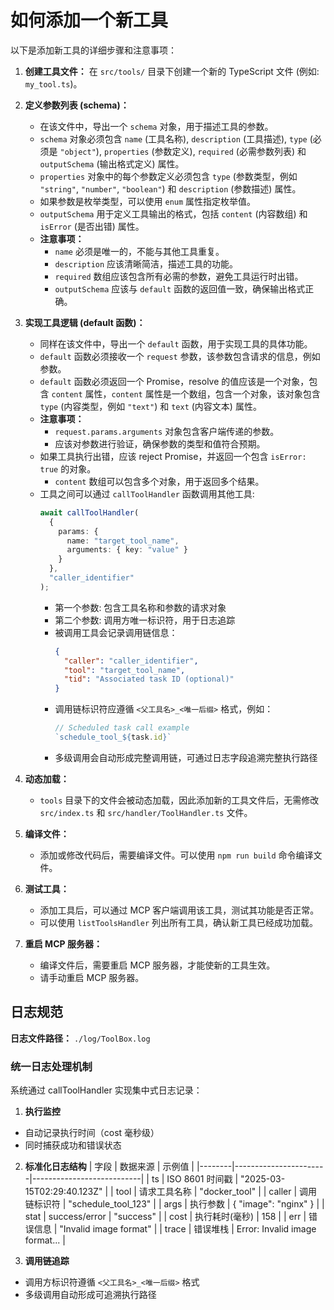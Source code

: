 # 如何添加一个新工具

以下是添加新工具的详细步骤和注意事项：

1.  **创建工具文件：** 在 `src/tools/` 目录下创建一个新的 TypeScript 文件 (例如: `my_tool.ts`)。

2.  **定义参数列表 (schema)：**
    *   在该文件中，导出一个 `schema` 对象，用于描述工具的参数。
    *   `schema` 对象必须包含 `name` (工具名称), `description` (工具描述), `type` (必须是 `"object"`), `properties` (参数定义), `required` (必需参数列表) 和 `outputSchema` (输出格式定义) 属性。
    *   `properties` 对象中的每个参数定义必须包含 `type` (参数类型，例如 `"string"`, `"number"`, `"boolean"`) 和 `description` (参数描述) 属性。
    *   如果参数是枚举类型，可以使用 `enum` 属性指定枚举值。
    *   `outputSchema` 用于定义工具输出的格式，包括 `content` (内容数组) 和 `isError` (是否出错) 属性。
    *   **注意事项：**
        *   `name` 必须是唯一的，不能与其他工具重复。
        *   `description` 应该清晰简洁，描述工具的功能。
        *   `required` 数组应该包含所有必需的参数，避免工具运行时出错。
        *   `outputSchema` 应该与 `default` 函数的返回值一致，确保输出格式正确。

3.  **实现工具逻辑 (default 函数)：**
    *   同样在该文件中，导出一个 `default` 函数，用于实现工具的具体功能。
    *   `default` 函数必须接收一个 `request` 参数，该参数包含请求的信息，例如参数。
    *   `default` 函数必须返回一个 Promise，resolve 的值应该是一个对象，包含 `content` 属性，`content` 属性是一个数组，包含一个对象，该对象包含 `type` (内容类型，例如 `"text"`) 和 `text` (内容文本) 属性。
    *   **注意事项：**
        *   `request.params.arguments` 对象包含客户端传递的参数。
        *   应该对参数进行验证，确保参数的类型和值符合预期。
    *   如果工具执行出错，应该 reject Promise，并返回一个包含 `isError: true` 的对象。
        *   `content` 数组可以包含多个对象，用于返回多个结果。
    *   工具之间可以通过 `callToolHandler` 函数调用其他工具:
        ```typescript
        await callToolHandler(
          { 
            params: { 
              name: "target_tool_name",
              arguments: { key: "value" }
            }
          },
          "caller_identifier"
        );
        ```
        - 第一个参数: 包含工具名称和参数的请求对象
        - 第二个参数: 调用方唯一标识符，用于日志追踪
        - 被调用工具会记录调用链信息：
          ```json
          {
            "caller": "caller_identifier",
            "tool": "target_tool_name",
            "tid": "Associated task ID (optional)"
          }
          ```
        - 调用链标识符应遵循 `<父工具名>_<唯一后缀>` 格式，例如：
          ```typescript
          // Scheduled task call example
          `schedule_tool_${task.id}`
          ```
        - 多级调用会自动形成完整调用链，可通过日志字段追溯完整执行路径

4.  **动态加载：**
    *   `tools` 目录下的文件会被动态加载，因此添加新的工具文件后，无需修改 `src/index.ts` 和 `src/handler/ToolHandler.ts` 文件。

5.  **编译文件：**
    *   添加或修改代码后，需要编译文件。可以使用 `npm run build` 命令编译文件。

6.  **测试工具：**
    *   添加工具后，可以通过 MCP 客户端调用该工具，测试其功能是否正常。
    *   可以使用 `listToolsHandler` 列出所有工具，确认新工具已经成功加载。

7.  **重启 MCP 服务器：**
    *   编译文件后，需要重启 MCP 服务器，才能使新的工具生效。
    *   请手动重启 MCP 服务器。

## 日志规范

**日志文件路径：** `./log/ToolBox.log`

### 统一日志处理机制

系统通过 callToolHandler 实现集中式日志记录：

1. **执行监控**
- 自动记录执行时间（cost 毫秒级）
- 同时捕获成功和错误状态

2. **标准化日志结构**
| 字段    | 数据来源                | 示例值                      |
|--------|-----------------------|---------------------------|
| ts     | ISO 8601 时间戳        | "2025-03-15T02:29:40.123Z" |
| tool   | 请求工具名称            | "docker_tool"             |
| caller | 调用链标识符            | "schedule_tool_123"       |
| args   | 执行参数                | { "image": "nginx" }      |
| stat   | success/error          | "success"                 |
| cost   | 执行耗时(毫秒)          | 158                       |
| err    | 错误信息                | "Invalid image format"    |
| trace  | 错误堆栈                | Error: Invalid image format... |

3. **调用链追踪**
- 调用方标识符遵循 `<父工具名>_<唯一后缀>` 格式
- 多级调用自动形成可追溯执行路径
